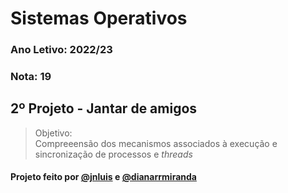 # Sistemas Operativos
### Ano Letivo: 2022/23
### **Nota: 19**
## 2º Projeto - Jantar de amigos
> Objetivo:</br>
> Compreeensão dos mecanismos associados à execução e sincronização de processos e *threads*
>

#### Projeto feito por [@jnluis](https://github.com/jnluis) e [@dianarrmiranda](https://github.com/dianarrmiranda)
